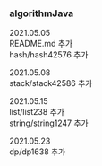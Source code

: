 ### algorithmJava  

2021.05.05  
README.md 추가  
hash/hash42576 추가  

2021.05.08  
stack/stack42586 추가  

2021.05.15  
list/list238 추가  
string/string1247 추가  

2021.05.23  
dp/dp1638 추가  
